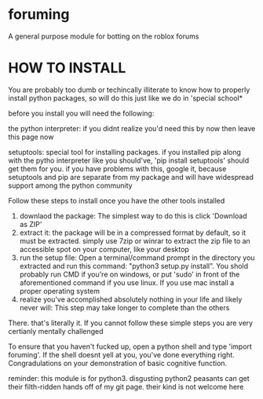 # foruming
A general purpose module for botting on the roblox forums

# HOW TO INSTALL

You are probably too dumb or techincally illiterate to know how to properly install python packages, so will do this just like we do in 'special school*

before you install you will need the following:

the python interpreter: if you didnt realize you'd need this by now then leave this page now

setuptools: special tool for installing packages. if you installed pip along with the pytho interpreter like you should've, 'pip install setuptools' should get them for you. if you have problems with this, google it, because setuptools and pip are separate from my package and will have widespread support among the python community

Follow these steps to install once you have the other tools installed

1. downlaod the package: The simplest way to do this is click 'Download as ZIP'
2. extract it: the package will be in a compressed format by default, so it must be extracted. simply use 7zip or winrar to extract the zip file to an accessible spot on your computer, like your desktop
3. run the setup file: Open a terminal/command prompt in the directory you extracted and run this command: "python3 setup.py install". You shold probably run CMD if you're on windows, or put 'sudo' in front of the aforementioned command if you use linux. If you use mac install a proper operating system
4. realize you've accomplished absolutely nothing in your life and likely never will: This step may take longer to complete than the others

There. that's literally it. If you cannot follow these simple steps you are very certianly mentally challenged

To ensure that you haven't fucked up, open a python shell and type 'import foruming'. If the shell doesnt yell at you, you've done everything right. Congradulations on your demonstration of basic cognitive function.

reminder: this module is for python3. disgusting python2 peasants can get their filth-ridden hands off of my git page. their kind is not welcome here
